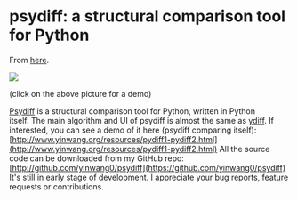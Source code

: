 # psydiff: a structural comparison tool for Python

From [here](https://yinwang1.substack.com/p/psydiff).

![](https://substackcdn.com/image/fetch/w_1456,c_limit,f_auto,q_auto:good,fl_lossy/https%3A%2F%2Fbucketeer-e05bbc84-baa3-437e-9518-adb32be77984.s3.amazonaws.com%2Fpublic%2Fimages%2Fc35156a0-5c93-41d2-830c-74e847da22cb_300x212.gif)

(click on the above picture for a demo)

[Psydiff](https://github.com/yinwang0/psydiff) <span>is a structural comparison tool for Python, written in Python itself. The main algorithm and UI of psydiff is almost the same as</span> [ydiff](http://yinwang0.wordpress.com/2012/01/03/ydiff/)<span>. If interested, you can see a demo of it here (psydiff comparing itself):</span> [http://www.yinwang.org/resources/pydiff1-pydiff2.html](http://www.yinwang.org/resources/pydiff1-pydiff2.html) <span>All the source code can be downloaded from my GitHub repo:</span> [http://github.com/yinwang0/psydiff](https://github.com/yinwang0/psydiff) <span>It's still in early stage of development. I appreciate your bug reports, feature requests or contributions.</span>

